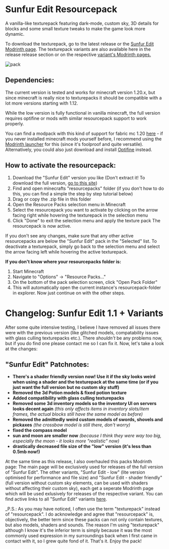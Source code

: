 # Sunfur Edit Resourcepack

A vanilla-like texturepack featuring dark-mode, custom sky, 3D details for blocks and some small texture tweaks to make the game look more dynamic.

To download the texturepack, go to the latest release or the [Sunfur Edit Modrinth page](https://modrinth.com/resourcepack/rHOdBfrf). The texturepack variants are also available here in the release release section or on the respective [variant's Modrinth pages.](https://modrinth.com/collection/YYDST57h)

![pack](https://github.com/sonnenfell/Sunfur-Edit-Texturepacks/assets/141140296/75ab4149-5835-49d3-9a06-9277100b366b)

## Dependencies:

The current version is tested and works for minecraft version 1.20.x, but since minecraft is really nice to texturepacks it should be compatible with a lot more versions starting with 1.12.

While the low version is fully functional in vanilla minecraft, the full version requires optifine or mods with similar resourcepack support to work properly.

You can find a modpack with this kind of support for fabric mc 1.20 [here](https://modrinth.com/modpack/limitless1.20) - if you never installed minecraft mods yourself before, I recommend using the [Modrinth launcher](https://modrinth.com/app) for this (since it's foolproof and quite versatile). Alternatively, you could also just download and install [Optifine](https://optifine.net/downloads) instead.

## How to activate the resourcepack:

1. Download the "Sunfur Edit" version you like (Don't extract it! To download the full version, [go to this site](https://modrinth.com/resourcepack/sunfur-edit))
2. Find and open minecrafts "resourcepacks" folder (if you don't how to do this, you can find a simple the step by step tutorial below)
3. Drag or copy the .zip file in this folder
4. Open the Resource Packs selection menu in Minecraft
5. Select the resourcepack you want to activate by clicking on the arrow facing right while hovering the texturepack in the selection menu
6. Click "Done" to exit the selection menu and apply the texture pack
The resourcepack is now active.

If you don't see any changes, make sure that any other active resourcepacks are below the "Sunfur Edit" pack in the "Selected" list.
To deactivate a texturepack, simply go back to the selection menu and select the arrow facing left while hovering the active texturepack.


**If you don't know where your resourcepacks folder is:**
  1. Start Minecraft
  2. Navigate to "Options" -> "Resource Packs..."
  3. On the bottom of the pack selection screen, click "Open Pack Folder"
  4. This will automatically open the current instance's resourcepack-folder in explorer.
  Now just continue on with the other steps.

# Changelog: Sunfur Edit 1.1 + Variants
After some quite intensive testing, I believe I have removed all issues there were with the previous version (like glitched models, compatability issues with glass culling texturepacks etc.). There _shouldn't_ be any problems now, but if you do find one please contact me so I can fix it. Now, let's take a look at the changes:

## "Sunfur Edit" Patchnotes:
- **There's a shader friendly version now! Use it if the sky looks weird when using a shader and the texturepack at the same time (or if you just want the full version but no custom sky stuff)**
- **Removed the 3d Potion models & fixed potion texture**
- **Added compatibility with glass culling texturepacks**
- **Removed some 3d inventory models so the inventory UI on servers looks decent again** _(this only affects items in inventory slots/item frames, the actual blocks still have the same model as before)_
- **Removed the admittedly weird custom models of swords, shovels and pickaxes** _(the crossbow model is still there, don't worry)_
- **fixed the compass model**
- **sun and moon are smaller now** _(because I think they were way too big, especially the moon - it looks more "realistic" now)_
- **drastically decreased file size of the "low" version (it's less than 0.5mb now!)**

At the same time as this release, I also overhauled this packs Modrinth page: The main page will be exclusively used for releases of the full version of "Sunfur Edit". The other variants, "Sunfur Edit - low" (lite version optimised for performance and file size) and "Sunfur Edit - shader friendly" (full version without custom sky elements, can be used with shaders without affecting their custom sky), each get a seperate Modrinth page which will be used exlusively for releases of the respective variant. You can find active links to all "Sunfur Edit" variants [here](https://modrinth.com/collection/YYDST57h).


_P.S.: As you may have noticed, I often use the term "texturepack" instead of "resourcepack". I do acknowledge and agree that "resourcepack" is, objectively, the better term since these packs can not only contain textures, but also models, shaders and sounds. The reason I'm using "texturepack" although I know it's the inferior term is simply because it was the most commonly used expression in my surroundings back when I first came in contact with it, so I grew quite fond of it. That's it. Enjoy the pack!








